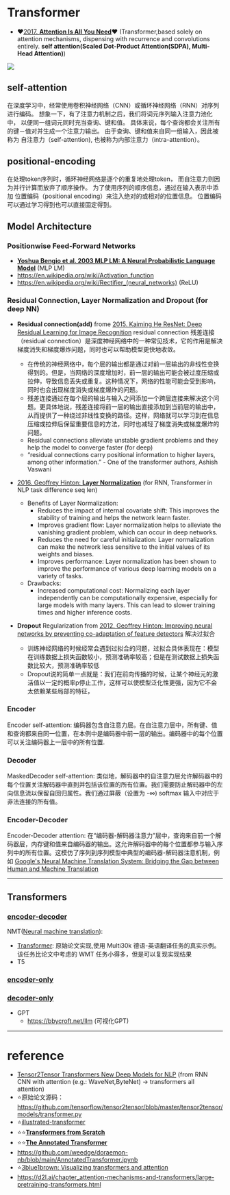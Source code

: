 # Transformer

- ❤[2017. **Attention Is All You Need**](https://arxiv.org/abs/1706.03762)❤ (Transformer,based solely on attention mechanisms, dispensing with recurrence and convolutions entirely. **self attention(Scaled Dot-Product Attention(SDPA), Multi-Head Attention)**)

![](https://arxiv.org/html/1706.03762v7/extracted/1706.03762v7/Figures/ModalNet-21.png)

## self-attention
在深度学习中，经常使用卷积神经网络（CNN）或循环神经网络（RNN）对序列进行编码。 想象一下，有了注意力机制之后，我们将词元序列输入注意力池化中， 以便同一组词元同时充当查询、键和值。 具体来说，每个查询都会关注所有的键－值对并生成一个注意力输出。 由于查询、键和值来自同一组输入，因此被称为 自注意力（self-attention), 也被称为内部注意力（intra-attention）。 

## positional-encoding

在处理token序列时，循环神经网络是逐个的重复地处理token， 而自注意力则因为并行计算而放弃了顺序操作。 为了使用序列的顺序信息，通过在输入表示中添加 位置编码（positional encoding）来注入绝对的或相对的位置信息。 位置编码可以通过学习得到也可以直接固定得到。 


## Model Architecture
### Positionwise Feed-Forward Networks
- [**Yoshua Bengio et al. 2003 MLP LM: A Neural Probabilistic Language Model**](https://www.jmlr.org/papers/volume3/bengio03a/bengio03a.pdf) (MLP LM)
- https://en.wikipedia.org/wiki/Activation_function
- https://en.wikipedia.org/wiki/Rectifier_(neural_networks) (ReLU)

### Residual Connection, Layer Normalization and Dropout (for deep NN)
- **Residual connection(add)** frome [2015. Kaiming He ResNet: Deep Residual Learning for Image Recognition](https://arxiv.org/abs/1512.03385)
residual connection 残差连接（residual connection）是深度神经网络中的一种常见技术，它的作用是解决梯度消失和梯度爆炸问题，同时也可以帮助模型更快地收敛。
  - 在传统的神经网络中，每个层的输出都是通过对前一层输出的非线性变换得到的。但是，当网络的深度增加时，前一层的输出可能会被过度压缩或拉伸，导致信息丢失或重复。这种情况下，网络的性能可能会受到影响，同时也会出现梯度消失或梯度爆炸的问题。
  - 残差连接通过在每个层的输出与输入之间添加一个跨层连接来解决这个问题。更具体地说，残差连接将前一层的输出直接添加到当前层的输出中，从而提供了一种绕过非线性变换的路径。这样，网络就可以学习到在信息压缩或拉伸后保留重要信息的方法，同时也减轻了梯度消失或梯度爆炸的问题。
  - Residual connections alleviate unstable gradient problems and they help the model to converge faster (for deep)
  - “residual connections carry positional information to higher layers, among other information.” - One of the transformer authors, Ashish Vaswani


- [2016. Geoffrey Hinton: **Layer Normalization**](https://arxiv.org/abs/1607.06450) (for RNN, Transformer in NLP task difference seq len)
  - Benefits of Layer Normalization:
    - Reduces the impact of internal covariate shift: This improves the stability of training and helps the network learn faster.
    - Improves gradient flow: Layer normalization helps to alleviate the vanishing gradient problem, which can occur in deep networks.
    - Reduces the need for careful initialization: Layer normalization can make the network less sensitive to the initial values of its weights and biases.
    - Improves performance: Layer normalization has been shown to improve the performance of various deep learning models on a variety of tasks.
  - Drawbacks:
    - Increased computational cost: Normalizing each layer independently can be computationally expensive, especially for large models with many layers. This can lead to slower training times and higher inference costs.


- **Dropout** Regularization from [2012. Geoffrey Hinton: Improving neural networks by preventing co-adaptation of feature detectors](https://arxiv.org/abs/1207.0580) 解决过拟合
  - 训练神经网络的时候经常会遇到过拟合的问题，过拟合具体表现在：模型在训练数据上损失函数较小，预测准确率较高；但是在测试数据上损失函数比较大，预测准确率较低
  - Dropout说的简单一点就是：我们在前向传播的时候，让某个神经元的激活值以一定的概率p停止工作，这样可以使模型泛化性更强，因为它不会太依赖某些局部的特征，

### Encoder
Encoder self-attention: 编码器包含自注意力层。在自注意力层中，所有键、值和查询都来自同一位置，在本例中是编码器中前一层的输出。编码器中的每个位置可以关注编码器上一层中的所有位置.

### Decoder
MaskedDecoder self-attention: 类似地，解码器中的自注意力层允许解码器中的每个位置关注解码器中直到并包括该位置的所有位置。我们需要防止解码器中的左向信息流以保留自回归属性。我们通过屏蔽（设置为 -∞) softmax 输入中对应于非法连接的所有值。

### Encoder-Decoder
Encoder-Decoder attention: 在“编码器-解码器注意力”层中，查询来自前一个解码器层，内存键和值来自编码器的输出。这允许解码器中的每个位置都参与输入序列中的所有位置。这模仿了序列到序列模型中典型的编码器-解码器注意机制，例如 [Google's Neural Machine Translation System: Bridging the Gap between Human and Machine Translation](https://arxiv.org/abs/1609.08144)

---

## Transformers

### [encoder-decoder](./Encoder-Decoder/)
NMT([Neural machine translation](https://en.wikipedia.org/wiki/Neural_machine_translation)):
- [Transformer](./Encoder-Decoder/model.py): 原始论文实现,使用 Multi30k 德语-英语翻译任务的真实示例。该任务比论文中考虑的 WMT 任务小得多，但是可以复现实现结果
- T5

### [encoder-only](./Encoder/)

### [decoder-only](./Decoder/)
- GPT
  - https://bbycroft.net/llm (可视化GPT)

---

# reference
- [Tensor2Tensor Transformers New Deep Models for NLP](https://nlp.stanford.edu/seminar/details/lkaiser.pdf) (from RNN CNN with attention (e.g.: WaveNet,ByteNet) -> transformers all attention)
- ⭐原始论文源码：https://github.com/tensorflow/tensor2tensor/blob/master/tensor2tensor/models/transformer.py
- ⭐[illustrated-transformer](https://jalammar.github.io/illustrated-transformer/)
- ⭐⭐[**Transformers from Scratch**](https://e2eml.school/transformers.html) 
- ⭐⭐[**The Annotated Transformer**](https://nlp.seas.harvard.edu/annotated-transformer/)
- https://github.com/weedge/doraemon-nb/blob/main/AnnotatedTransformer.ipynb
- ⭐[3blue1brown: Visualizing transformers and attention](https://www.youtube.com/watch?v=KJtZARuO3JY&t=2124s)
- https://d2l.ai/chapter_attention-mechanisms-and-transformers/large-pretraining-transformers.html